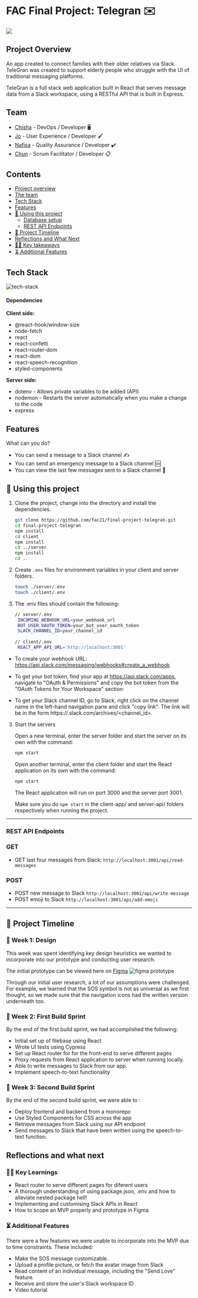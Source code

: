 # FAC Final Project: Telegran :envelope: 

![](https://i.imgur.com/GoG8UCe.png)

## Project Overview

An app created to connect families with their older relatives via Slack. TeleGran was created to support elderly people who struggle with the UI of traditional messaging platforms.

TeleGran is a full stack web application built in React that serves message data from a Slack workspace, using a RESTful API that is built in Express.

## Team

- [Chisha](https://github.com/NewCoderCA) - DevOps / Developer :desktop_computer: 
- [Jo](https://github.com/jamdelion) - User Experience / Developer 🖌️
- [Nafisa](https://github.com/nafisa20) - Quality Assurance / Developer :heavy_check_mark: 
- [Chun](https://github.com/chunzg) - Scrum Facilitator / Developer :clipboard: 

## Contents
- [Project overview](#Project-overview)
- [The team](#The-team)
- [Tech Stack](#Tech-Stack)
- [Features](#Features)
- [🏁 Using this project](#🏁-Using-this-project)
	- [Database setup](#Database-setup)
	- [REST API Endpoints](#REST-API-Endpoints)
- [📆 Project Timeline](#📆-Project-Timeline)
- [Reflections and What Next](#Reflections-and-what-next)
- [👨‍🏫 Key takeaways](#👨‍🏫-Key-takeaways)
- [⏳ Additional Features](#⏳-Additional-Features)

## Tech Stack

![tech-stack](https://i.imgur.com/5xZBiy6.png)

#### Dependencies
**Client side:**
- @react-hook/window-size
- node-fetch
- react
- react-confetti
- react-router-dom
- react-dom
- react-speech-recognition
- styled-components

**Server side:**
- dotenv - Allows private variables to be added (API)
- nodemon - Restarts the server automatically when you make a change to the code
- express

## Features
What can you do?

- You can send a message to a Slack channel ✍️
- You can send an emergency message to a Slack channel 🆘
- You can view the last few messages sent to a Slack channel 👀


## 🏁 Using this project

1. Clone the project, change into the directory and install the dependencies.

   ```bash
   git clone https://github.com/fac21/final-project-telegran.git
   cd final-project-telegran
   npm install
   cd client
   npm install
   cd ../server
   npm install
   cd ..
   ```
   
2. Create `.env` files for environment variables in your client and server folders.

   ```bash
   touch ./server/.env
   touch ./client/.env
   ```

3. The .env files should contain the following:

   ```bash
   // server/.env
	INCOMING_WEBHOOK_URL=your_webhook_url
	BOT_USER_OAUTH_TOKEN=your_bot_user_oauth_token
	SLACK_CHANNEL_ID=your_channel_id
	
   // client/.env
	REACT_APP_API_URL='http://localhost:3001'
   ```
- To create your webhook URL: https://api.slack.com/messaging/webhooks#create_a_webhook

- To get your bot token, find your app at https://api.slack.com/apps, navigate to "OAuth & Permissions" and copy the bot token from the "OAuth Tokens for Your Workspace" section·

- To get your Slack channel ID, go to Slack, right click on the channel name in the left-hand navigation pane and click "copy link". The link will be in the form https://<workspace-name>.slack.com/archives/<channel_id>.


 

3. Start the servers

   Open a new terminal, enter the server folder and start the server on its own with the command:

   ```bash
   npm start
   ```

   Open another terminal, enter the client folder and start the React application on its own with the command:

   ```bash
   npm start
   ```

   The React application will run on port 3000 and the server port 3001.
	
   Make sure you do `npm start` in the client-app/ and server-api/ folders respectively when running the project. 


---

### REST API Endpoints


### GET

- GET last four messages from Slack: `http://localhost:3001/api/read-messages`

### POST
- POST new message to Slack `http://localhost:3001/api/write-message`
- POST emoji to Slack `http://localhost:3001/api/add-emoji`

---

## 📆 Project Timeline
### 🎨 Week 1: Design 
This week was spent identifying key design heuristics we wanted to incorporate into our prototype and conducting user research. 
<!-- See our [style guide](https://github.com/fac19/week11-where-is-whippy/issues/1) here for a full breakdown. -->

<!-- For an overview of the project's user stories, check out the [User stories](https://github.com/fac19/week11-where-is-whippy/issues/3) here -->

The initial prototype can be viewed here on [Figma](https://www.figma.com/file/IfZ16NjPCNCI6yEGZs6kvG/Untitled?node-id=0%3A1)
![figma prototype](https://i.imgur.com/7QHYoQR.png)

Through our initial user research, a lot of our assumptions were challenged. For example, we learned that the SOS symbol is not as universal as we first thought, so we made sure that the navigation icons had the written version underneath too. 


### 🔧 Week 2: First Build Sprint
By the end of the first build sprint, we had accomplished the following:
* Initial set up of filebase using React
* Wrote UI tests using Cypress
* Set up React router for for the front-end to serve different pages
* Proxy requests from React application to server when running locally.
* Able to write messages to Slack from our app.
* Implement speech-to-text functionality


### 🔨 Week 3: Second Build Sprint
By the end of the second build sprint, we were able to :
* Deploy frontend and backend from a monorepo
* Use Styled Components for CSS across the app
* Retrieve messages from Slack using our API endpoint
* Send messages to Slack that have been written using the speech-to-text function.


## Reflections and what next
### 👨‍🏫 Key Learnings
* React router to serve different pages for diferent users
* A thorough understanding of using package.json, .env and how to alleviate nested package hell!
* Implementing and customising Slack APIs in React
* How to scope an MVP properly and prototype in Figma

### ⏳ Additional Features
There were a few features we were unable to incorporate into the MVP due to time constraints. These included:
* Make the SOS message customizable.
* Upload a profile picture, or fetch the avatar image from Slack
* Read content of an individual message, including the "Send Love" feature.
* Receive and store the user's Slack workspace ID
* Video tutorial
